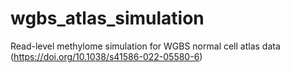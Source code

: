 # wgbs_atlas_simulation
Read-level methylome simulation for WGBS normal cell atlas data (https://doi.org/10.1038/s41586-022-05580-6)
